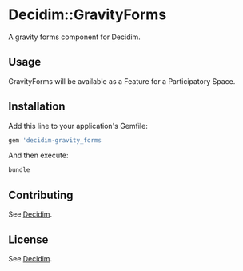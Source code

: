 # Decidim::GravityForms

A gravity forms component for Decidim.

## Usage

GravityForms will be available as a Feature for a Participatory
Space.

## Installation

Add this line to your application's Gemfile:

```ruby
gem 'decidim-gravity_forms
```

And then execute:

```bash
bundle
```

## Contributing

See [Decidim](https://github.com/decidim/decidim).

## License

See [Decidim](https://github.com/decidim/decidim).
